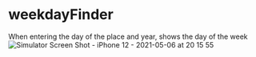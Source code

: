 # weekdayFinder
When entering the day of the place and year, shows the day of the week
![Simulator Screen Shot - iPhone 12 - 2021-05-06 at 20 15 55](https://user-images.githubusercontent.com/55456532/117339321-488ef800-aea8-11eb-8ff7-82ef856de166.png)
